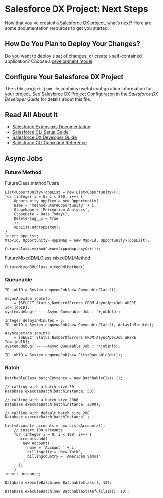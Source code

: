 # Salesforce DX Project: Next Steps

Now that you’ve created a Salesforce DX project, what’s next? Here are some documentation resources to get you started.

## How Do You Plan to Deploy Your Changes?

Do you want to deploy a set of changes, or create a self-contained application? Choose a [development model](https://developer.salesforce.com/tools/vscode/en/user-guide/development-models).

## Configure Your Salesforce DX Project

The `sfdx-project.json` file contains useful configuration information for your project. See [Salesforce DX Project Configuration](https://developer.salesforce.com/docs/atlas.en-us.sfdx_dev.meta/sfdx_dev/sfdx_dev_ws_config.htm) in the _Salesforce DX Developer Guide_ for details about this file.

## Read All About It

- [Salesforce Extensions Documentation](https://developer.salesforce.com/tools/vscode/)
- [Salesforce CLI Setup Guide](https://developer.salesforce.com/docs/atlas.en-us.sfdx_setup.meta/sfdx_setup/sfdx_setup_intro.htm)
- [Salesforce DX Developer Guide](https://developer.salesforce.com/docs/atlas.en-us.sfdx_dev.meta/sfdx_dev/sfdx_dev_intro.htm)
- [Salesforce CLI Command Reference](https://developer.salesforce.com/docs/atlas.en-us.sfdx_cli_reference.meta/sfdx_cli_reference/cli_reference.htm)

## Async Jobs

### Future Method

FutureClass.methodFuture

```
List<Opportunity> oppList = new List<Opportunity>();
for (integer i = 0; i < 200; i++) {
    Opportunity oppItem = new Opportunity(
    Name = 'methodFutureOpportunity' + i,
    StageName = 'Perception Analysis',
    CloseDate = Date.Today(),
    DeleteFlag__c = true
    );
    oppList.add(oppItem);
}
insert oppList;
Map<Id, Opportunity> oppsMap = new Map<Id, Opportunity>(oppList);

FutureClass.methodFuture(oppsMap.keySet());
```

FutureMixedDMLClass.mixedDMLMethod

```
FutureMixedDMLClass.mixedDMLMethod()
```

### Queueable

```
ID jobID = System.enqueueJob(new QueueableClass());

AsyncApexJob jobInfo
    = [SELECT Status,NumberOfErrors FROM AsyncApexJob WHERE Id=:jobID];
system.debug('-----Async Queueable Job : '+jobInfo);
```

```
Integer delayInMinutes = 5;
ID jobID = System.enqueueJob(new QueueableClass(), delayInMinutes);

AsyncApexJob jobInfo
    = [SELECT Status,NumberOfErrors FROM AsyncApexJob WHERE Id=:jobID];
system.debug('-----Async Queueable Job : '+jobInfo);
```

```
ID jobID = System.enqueueJob(new FirstQueuableJob());
```

### Batch

```
BatchableClass batchInstance = new BatchableClass ();

// calling with a batch size 50
Database.executeBatch(batchInstance, 50);

// calling with a batch size 2000
Database.executeBatch(batchInstance, 2000);

// calling with default batch size 200
Database.executeBatch(batchInstance) ;
```

```
List<Account> accounts = new List<Account>();
    // insert 100 accounts
    for (Integer i = 0; i < 100; i++) {
      accounts.add(
        new Account(
          name = 'Account ' + i,
          billingcity = 'New York',
          billingcountry = 'American Samoa'
        )
      );
    }
insert accounts;

Database.executeBatch(new BatchableClass(), 10);

Database.executeBatch(new BatchableStatefulClass(), 10);

```
